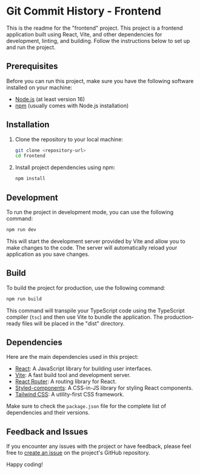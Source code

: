 # Git Commit History - Frontend

This is the readme for the "frontend" project. This project is a frontend application built using React, Vite, and other dependencies for development, linting, and building. Follow the instructions below to set up and run the project.

## Prerequisites

Before you can run this project, make sure you have the following software installed on your machine:

- [Node.js](https://nodejs.org/) (at least version 16)
- [npm](https://www.npmjs.com/) (usually comes with Node.js installation)

## Installation

1. Clone the repository to your local machine:

   ```bash
   git clone <repository-url>
   cd frontend
   ```

2. Install project dependencies using npm:

   ```bash
   npm install
   ```

## Development

To run the project in development mode, you can use the following command:

```bash
npm run dev
```

This will start the development server provided by Vite and allow you to make changes to the code. The server will automatically reload your application as you save changes.

## Build

To build the project for production, use the following command:

```bash
npm run build
```

This command will transpile your TypeScript code using the TypeScript compiler (`tsc`) and then use Vite to bundle the application. The production-ready files will be placed in the "dist" directory.

## Dependencies

Here are the main dependencies used in this project:

- [React](https://reactjs.org/): A JavaScript library for building user interfaces.
- [Vite](https://vitejs.dev/): A fast build tool and development server.
- [React Router](https://reactrouter.com/): A routing library for React.
- [Styled-components](https://styled-components.com/): A CSS-in-JS library for styling React components.
- [Tailwind CSS](https://tailwindcss.com/): A utility-first CSS framework.

Make sure to check the `package.json` file for the complete list of dependencies and their versions.

## Feedback and Issues

If you encounter any issues with the project or have feedback, please feel free to [create an issue](https://github.com/your-repository-url/issues) on the project's GitHub repository.

Happy coding!